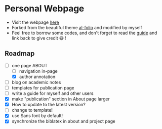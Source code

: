 # Personal Webpage

- Visit the webpage [here](https://ryushinn.github.io)
- Forked from the beautiful theme [al-folio](https://github.com/alshedivat/al-folio) and modified by myself
- Feel free to borrow some codes, and don't forget to read the [guide](/_pages/guide.md) and link back to give credit 😄 !

## Roadmap

- [ ] one page ABOUT
  - [ ] navigation in-page
  - [x] author annotation
- [ ] blog on academic notes
- [ ] templates for publication page
- [ ] write a guide for myself and other users
- [x] make "publication" section in About page larger
- [x] How to update to the latest version?
- [ ] change to template!
- [x] use Sans font by default!
- [x] synchronize the biblatex in about and project page
